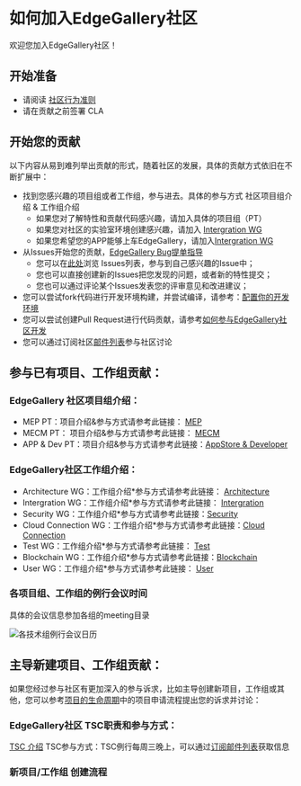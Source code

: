 # 如何加入EdgeGallery社区
欢迎您加入EdgeGallery社区！

## 开始准备
* 请阅读 [社区行为准则](https://gitee.com/edgegallery/community/blob/master/code-of-conduct_cn.md)
* 请在贡献之前签署 CLA

## 开始您的贡献
以下内容从易到难列举出贡献的形式，随着社区的发展，具体的贡献方式依旧在不断扩展中：

* 找到您感兴趣的项目组或者工作组，参与进去。具体的参与方式 社区项目组介绍 & 工作组介绍
  - 如果您对了解特性和贡献代码感兴趣，请加入具体的项目组（PT）
  - 如果您对社区的实验室环境创建感兴趣，请加入 [Intergration WG](https://gitee.com/edgegallery/community/blob/master/Integration%20WG/Readme.md)
  - 如果您希望您的APP能够上车EdgeGallery，请加入[Intergration WG](https://gitee.com/edgegallery/community/blob/master/Integration%20WG/Readme.md)
* 从Issues开始您的贡献，[EdgeGallery Bug提单指导](https://gitee.com/edgegallery/community/wikis/Tutorial%EF%BC%9AEdgeGallery%20BUG%E6%8F%90%E5%8D%95%E6%8C%87%E5%AF%BC?sort_id=2658827)
  - 您可以在[此处](https://gitee.com/organizations/edgegallery/issues)浏览 Issues列表，参与到自己感兴趣的Issue中；
  - 您也可以直接创建新的Issues把您发现的问题，或者新的特性提交；
  - 您也可以通过评论某个Issues发表您的评审意见和改进建议；
* 您可以尝试fork代码进行开发环境构建，并尝试编译，请参考：[配置你的开发环境](https://gitee.com/edgegallery/community/wikis/Tutorial%EF%BC%9A%E9%85%8D%E7%BD%AE%E4%BD%A0%E7%9A%84%E5%BC%80%E5%8F%91%E7%8E%AF%E5%A2%83(Setting%20Up%20Your%20Development%20Environment)?sort_id=2658828)
* 您可以尝试创建Pull Request进行代码贡献，请参考[如何参与EdgeGallery社区开发](https://gitee.com/edgegallery/community/wikis/Tutorial%EF%BC%9A%E5%A6%82%E4%BD%95%E5%8F%82%E4%B8%8E%20EdgeGallery%20%E7%A4%BE%E5%8C%BA%E5%BC%80%E5%8F%91?sort_id=2658820)
* 您可以通过订阅社区[邮件列表](https://edgegallery.groups.io/g/main)参与社区讨论

## 参与已有项目、工作组贡献：
### EdgeGallery 社区项目组介绍：
* MEP PT：项目介绍&参与方式请参考此链接： [MEP](https://gitee.com/edgegallery/community/blob/master/MEP%20PT/Readme.md)
* MECM PT： 项目介绍&参与方式请参考此链接： [MECM](https://gitee.com/edgegallery/community/blob/master/MECM%20PT/Readme.md)
* APP & Dev PT：项目介绍&参与方式请参考此链接：[AppStore & Developer](https://gitee.com/edgegallery/community/blob/master/AppStore%20and%20Developer%20Joint%20PT/Readme.md)  

### EdgeGallery社区工作组介绍：
* Architecture WG：工作组介绍*参与方式请参考此链接： [Architecture](https://gitee.com/edgegallery/community/blob/master/Architecture%20WG/README.md)
* Intergration WG：工作组介绍*参与方式请参考此链接： [Intergration](https://gitee.com/edgegallery/community/blob/master/Integration%20WG/Readme.md)
* Security WG：工作组介绍*参与方式请参考此链接：[Security](https://gitee.com/edgegallery/community/blob/master/Security%20WG/README.md)
* Cloud Connection WG：工作组介绍*参与方式请参考此链接：[Cloud Connection](https://gitee.com/edgegallery/community/blob/master/Cloud%20Connection%20WG/Readme.md)
* Test WG：工作组介绍*参与方式请参考此链接： [Test](https://gitee.com/edgegallery/community/blob/master/Test%20WG/Readme.md)
* Blockchain WG：工作组介绍*参与方式请参考此链接：[Blockchain](https://gitee.com/edgegallery/community/blob/master/Blockchain%20WG/Readme.md)
* User WG：工作组介绍*参与方式请参考此链接： [User](https://gitee.com/edgegallery/community/blob/master/User%20WG/Readme.md)

### 各项目组、工作组的例行会议时间
具体的会议信息参加各组的meeting目录

![各技术组例行会议日历](https://images.gitee.com/uploads/images/2020/1112/142003_ff3288f0_5578348.png "屏幕截图.png")

## 主导新建项目、工作组贡献：
如果您经过参与社区有更加深入的参与诉求，比如主导创建新项目，工作组或其他，您可以参考[项目的生命周期](https://gitee.com/edgegallery/community/blob/master/TSC/Project%20Life-Cycle.md)中的项目申请流程提出您的诉求并讨论：
### EdgeGallery社区 TSC职责和参与方式：
[TSC 介绍](https://gitee.com/edgegallery/community/blob/master/TSC/Readme.md)
TSC参与方式：TSC例行每周三晚上，可以通过[订阅邮件列表](http://www.edgegallery.org/%e6%b2%9f%e9%80%9a%e4%ba%a4%e6%b5%81)获取信息
### 新项目/工作组 创建流程




